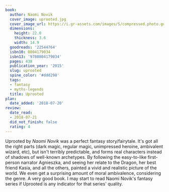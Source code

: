 ```yaml
---
book:
  author: Naomi Novik
  cover_image: uprooted.jpg
  cover_image_url: https://i.gr-assets.com/images/S/compressed.photo.goodreads.com/books/1550135418l/22544764._SX98_.jpg
  dimensions:
    height: 22.0
    thickness: 3.6
    width: 14.9
  goodreads: '22544764'
  isbn10: 0804179034
  isbn13: '9780804179034'
  pages: 438
  publication_year: '2015'
  slug: uprooted
  spine_color: '#ddd298'
  tags:
  - fantasy
  - myths-legends
  title: Uprooted
plan:
  date_added: '2018-07-20'
review:
  date_read:
  - 2018-07-21
  did_not_finish: false
  rating: 4
---
```


Uprooted by *Naomi Novik* was a perfect fantasy story/fairytale. It's got all the right parts (dark magic, regular magic, unimpressed heroine, ambivalent wizard, etc), but isn't terribly predictable, and forms real characters instead of shadows of well-known archetypes. By following the easy-to-like first-person narrator Agnieszka, and seeing her relate to the Dragon, her best friend Kasia, and all the others, painted a vivid and realistic picture of the world. We even get a surprising amount of moral ambivalence, considering the genre. A very good book. I may start to read Naomi Novik's fantasy series if Uprooted is any indicator for that series' quality.

